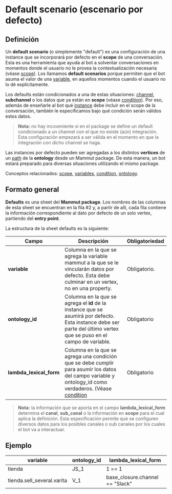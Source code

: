 # Default scenario (escenario por defecto)

## Definición

Un **default scenario** (o simplemente "default") es una configuración de una instance que se incorporará por defecto en el **scope** de una conversación. Esta es una herramienta que ayuda al bot a solventar conversaciones en momentos donde el usuario no le provea la contextualización necesaria (véase [scope](scope.md)). Los llamamos **default scenarios** porque permiten que el bot asuma el valor de una [variable](variables.md), en aquellos momentos cuando el usuario no lo dé explícitamente.

Los defaults están condicionados a una de estas situaciones: [channel](channels.md), **subchannel** o los datos que ya están en **scope** (véase [condition](condition.md)). Por eso, además de enseñarle al bot qué [instance](instances.md) debe incluir en el scope de la conversación, también le especificamos bajo qué condición serán válidos estos datos.

> **Nota:** no hay incoveniente si en el package se define un default condicionado a un channel con el que no existe (aún) integración. Esta configuración empezará a ser válida en el momento en que la integración con dicho channel se haga.

Las instances por defecto pueden ser agregadas a los distintos **vertices** de un [path](path.md) de la **ontology** desde un Mammut package. De esta manera, un bot estará preparado para diversas situaciones utilizando el mismo package.

Conceptos relacionados: [scope](scope.md), [variables](variables.md), [condition](condition.md), [ontology](ontology.md).

## Formato general

**Defaults** es una sheet del **Mammut package**. Los nombres de las columnas de esta sheet se encuentran en la fila #2 y, a partir de allí, cada fila contiene la información correspondiente al dato por defecto de un solo vertex, partiendo del **entry point**.

La estructura de la sheet defaults es la siguiente:

 |  Campo  |  Descripción  | Obligatoriedad |
 |  ----   |  ----------   | -------------- |
 |  **variable**  |  Columna en la que se agrega la variable mammut a la que se le vincularán datos por defecto. Esta debe culminar en un vertex, no en una property.  | Obligatorio. |
 |  **ontology_id**  |  Columna en la que se agrega el **id** de la instance que se asumirá por defecto. Esta instance debe ser parte del último vertex que se puso en el campo de variable. | Obligatorio |
 |  **lambda_lexical_form**  |  Columna en la que se agrega una condición que se debe cumplir para asumir los datos del campo variable y ontology_id como verdaderos. (Véase [condition](condition.md) | Obligatorio |

> **Nota:** la información que se aporta en el campo **lambda_lexical_form** determina el **canal**, **sub_canal** o la información en **scope** para el cual aplica la definición. Esta especificación permite que se configuren diversos datos para los posibles canales o sub canales por los cuales el bot va a interactuar.

## Ejemplo

| variable | ontology_id | lambda_lexical_form |
| -- | -- | -- |
| tienda | JS_1 | 1 == 1 |
| tienda.sell_several.varita | V_1 | base_closure.channel == "Slack" |
